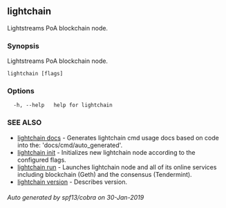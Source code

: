 ## lightchain

Lightstreams PoA blockchain node.

### Synopsis

Lightstreams PoA blockchain node.

```
lightchain [flags]
```

### Options

```
  -h, --help   help for lightchain
```

### SEE ALSO

* [lightchain docs](lightchain_docs.md)	 - Generates lightchain cmd usage docs based on code into the: 'docs/cmd/auto_generated'.
* [lightchain init](lightchain_init.md)	 - Initializes new lightchain node according to the configured flags.
* [lightchain run](lightchain_run.md)	 - Launches lightchain node and all of its online services including blockchain (Geth) and the consensus (Tendermint).
* [lightchain version](lightchain_version.md)	 - Describes version.

###### Auto generated by spf13/cobra on 30-Jan-2019
